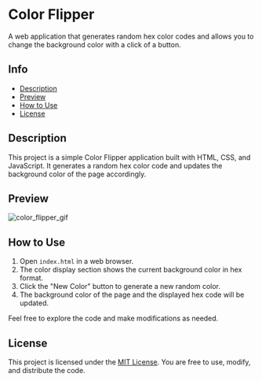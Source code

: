 # Color Flipper

A web application that generates random hex color codes and allows you to change the background color with a click of a button.

## Info

- [Description](#description)
- [Preview](#preview)
- [How to Use](#how-to-use)
- [License](#license)

## Description

This project is a simple Color Flipper application built with HTML, CSS, and JavaScript. It generates a random hex color code and updates the background color of the page accordingly.

## Preview

![color_flipper_gif](https://github.com/Mohsen-Hassani-de/Color-Flipper/assets/72046055/181ab1fc-bb66-4e35-bee4-3748dc73ce09)

## How to Use

1. Open `index.html` in a web browser.
2. The color display section shows the current background color in hex format.
3. Click the "New Color" button to generate a new random color.
4. The background color of the page and the displayed hex code will be updated.

Feel free to explore the code and make modifications as needed.

## License

This project is licensed under the [MIT License](LICENSE). You are free to use, modify, and distribute the code.

